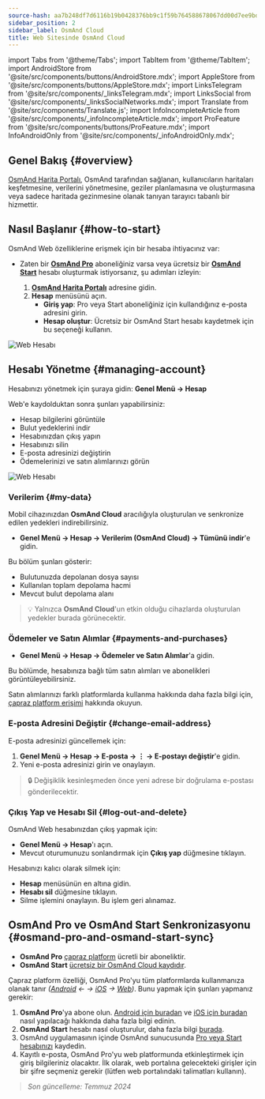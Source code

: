 ```yaml
---
source-hash: aa7b248df7d6116b19b0428376bb9c1f59b764588678067dd00d7ee9bd820a7a
sidebar_position: 2
sidebar_label: OsmAnd Cloud
title: Web Sitesinde OsmAnd Cloud
---
```

import Tabs from '@theme/Tabs';
import TabItem from '@theme/TabItem';
import AndroidStore from '@site/src/components/buttons/AndroidStore.mdx';
import AppleStore from '@site/src/components/buttons/AppleStore.mdx';
import LinksTelegram from '@site/src/components/_linksTelegram.mdx';
import LinksSocial from '@site/src/components/_linksSocialNetworks.mdx';
import Translate from '@site/src/components/Translate.js';
import InfoIncompleteArticle from '@site/src/components/_infoIncompleteArticle.mdx';
import ProFeature from '@site/src/components/buttons/ProFeature.mdx';
import InfoAndroidOnly from '@site/src/components/_infoAndroidOnly.mdx';


<InfoIncompleteArticle/>

## Genel Bakış {#overview}

[OsmAnd Harita Portalı](https://osmand.net/map), OsmAnd tarafından sağlanan, kullanıcıların haritaları keşfetmesine, verilerini yönetmesine, geziler planlamasına ve oluşturmasına veya sadece haritada gezinmesine olanak tanıyan tarayıcı tabanlı bir hizmettir.



## Nasıl Başlanır {#how-to-start}

OsmAnd Web özelliklerine erişmek için bir hesaba ihtiyacınız var:

- Zaten bir [**OsmAnd Pro**](../personal/osmand-cloud.md#login) aboneliğiniz varsa veya ücretsiz bir [**OsmAnd Start**](../personal/osmand-cloud.md#osmand-start) hesabı oluşturmak istiyorsanız, şu adımları izleyin:

  1. [**OsmAnd Harita Portalı**](https://osmand.net/map) adresine gidin.
  2. **Hesap** menüsünü açın.
     - **Giriş yap**: Pro veya Start aboneliğiniz için kullandığınız e-posta adresini girin.
     - **Hesap oluştur**: Ücretsiz bir OsmAnd Start hesabı kaydetmek için bu seçeneği kullanın.

![Web Hesabı](@site/static/img/web/web_account.png)

## Hesabı Yönetme {#managing-account}

Hesabınızı yönetmek için şuraya gidin:
**Genel Menü → Hesap**

Web'e kaydolduktan sonra şunları yapabilirsiniz:

- Hesap bilgilerini görüntüle
- Bulut yedeklerini indir
- Hesabınızdan çıkış yapın
- Hesabınızı silin
- E-posta adresinizi değiştirin
- Ödemelerinizi ve satın alımlarınızı görün

![Web Hesabı](@site/static/img/web/web_account_2.png)

### Verilerim {#my-data}

Mobil cihazınızdan **OsmAnd Cloud** aracılığıyla oluşturulan ve senkronize edilen yedekleri indirebilirsiniz.

- **Genel Menü → Hesap → Verilerim (OsmAnd Cloud) → Tümünü indir**'e gidin.

Bu bölüm şunları gösterir:

- Bulutunuzda depolanan dosya sayısı
- Kullanılan toplam depolama hacmi
- Mevcut bulut depolama alanı

> 💡 Yalnızca **OsmAnd Cloud**'un etkin olduğu cihazlarda oluşturulan yedekler burada görünecektir.

### Ödemeler ve Satın Alımlar {#payments-and-purchases}

- **Genel Menü → Hesap → Ödemeler ve Satın Alımlar**'a gidin.

Bu bölümde, hesabınıza bağlı tüm satın alımları ve abonelikleri görüntüleyebilirsiniz.

Satın alımlarınızı farklı platformlarda kullanma hakkında daha fazla bilgi için, [çapraz platform erişimi](../purchases/cross.md) hakkında okuyun.

### E-posta Adresini Değiştir {#change-email-address}

E-posta adresinizi güncellemek için:

1. **Genel Menü → Hesap → E-posta → ⋮ → E-postayı değiştir**'e gidin.
2. Yeni e-posta adresinizi girin ve onaylayın.

> 🔒 Değişiklik kesinleşmeden önce yeni adrese bir doğrulama e-postası gönderilecektir.

### Çıkış Yap ve Hesabı Sil {#log-out-and-delete}

OsmAnd Web hesabınızdan çıkış yapmak için:

- **Genel Menü → Hesap**'ı açın.
- Mevcut oturumunuzu sonlandırmak için **Çıkış yap** düğmesine tıklayın.

Hesabınızı kalıcı olarak silmek için:

- **Hesap** menüsünün en altına gidin.
- **Hesabı sil** düğmesine tıklayın.
- Silme işlemini onaylayın. Bu işlem geri alınamaz.


## OsmAnd Pro ve OsmAnd Start Senkronizasyonu {#osmand-pro-and-osmand-start-sync}

- **OsmAnd Pro** [çapraz platform](../troubleshooting/setup.md#cross-platform) ücretli bir aboneliktir.
- **OsmAnd Start** [ücretsiz bir OsmAnd Cloud kaydıdır](https://osmand.net/blog/start).

Çapraz platform özelliği, OsmAnd Pro'yu tüm platformlarda kullanmanıza olanak tanır *([Android](../purchases/android.md) ← → [iOS](../purchases/ios.md) → [Web](https://www.osmand.net/map))*. Bunu yapmak için şunları yapmanız gerekir:

1. **OsmAnd Pro**'ya abone olun. [Android için buradan](../purchases/android.md#how-to-buy) ve [iOS için buradan](../purchases/ios.md#how-to-buy) nasıl yapılacağı hakkında daha fazla bilgi edinin.
2. **OsmAnd Start** hesabı nasıl oluşturulur, daha fazla bilgi [burada](https://osmand.net/blog/start#how-to-create-an-account).
3. OsmAnd uygulamasının içinde OsmAnd sunucusunda [Pro veya Start hesabınızı](../troubleshooting/setup.md#cross-platform) kaydedin.
4. Kayıtlı e-posta, OsmAnd Pro'yu web platformunda etkinleştirmek için giriş bilgileriniz olacaktır. İlk olarak, web portalına gelecekteki girişler için bir şifre seçmeniz gerekir (lütfen web portalındaki talimatları kullanın).


<!--

- [osmand.net/map](https://osmand.net/map/) için *e-posta* ve *şifrenizi* girin.

![OsmAnd Web aktivasyonunu görüntüle](@site/static/img/web/web_pro_activation.png)

- Parçalar (OsmAnd Pro) ve favoriler (OsmAnd Pro ve OsmAnd Start) gibi verileriniz, giriş yaptıktan sonra menüde görünecektir. Haritada görüntülenmeye hazırdırlar. Ancak bu verileri cihazlarınızdan [senkronize etmeniz gerekir](https://osmand.net/docs/user/personal/osmand-cloud#last-sync).

![OsmAnd Web verilerini görüntüle](@site/static/img/web/web_data.png)

- [OsmAnd Cloud](https://osmand.net/docs/user/personal/osmand-cloud)'dan *YEDEKLEMEYİ İNDİRMEK* için giriş alanına tıklayın. Giriş alanında dosya bilgilerini (toplam dosya sayısı, toplam dosya boyutu, kullanılan bulut depolama alanı) ve hesap bilgilerini (abonelik türü, aboneliğinizin başlangıç zamanı ve bitiş zamanı) görebilirsiniz.

![OsmAnd Web yedekleme dosyasını görüntüle](@site/static/img/web/web_backup_file.png)

İndirmek için gerekli dosyaları, indirilen dosyaların `.zip` veya `.osf` formatını seçin ve *YEDEKLEMEYİ İNDİR* düğmesine tıklayın:

![OsmAnd Web yedekleme dosyasını görüntüle](@site/static/img/web/web_backup_file_1.png)

Hesaptan *çıkış yapmak* için de bir düğme vardır.

- *ÇIKIŞ YAP*, *HESABINIZI SİL* veya *E-postayı değiştir* seçeneklerini de giriş alanında bulabilirsiniz. *HESABINIZI SİL* veya *E-postayı değiştir* seçeneklerini açmak için *Tehlikeli alan*a tıklamanız gerekir.

![OsmAnd Web yedekleme dosyasını görüntüle](@site/static/img/web/web_backup_file_2.png)


## Bulut verileri {#cloud-data}

[Parçalar ve Favoriler](web-map.md#tracks).

## Harita stili {#map-style}

Menünün bu bölümünde harita stilini değiştirebilirsiniz. Bunun nasıl yapılacağı hakkında daha fazla bilgiyi OsmAnd uygulaması için [Vektör Haritaları (Harita Stilleri)](../map/vector-maps.md) makalesinde okuyabilirsiniz. Web sürümündeki ayarlar farklı değildir.
**Bazı örnekler:**

- Deniz haritası stili

![OsmAnd Web Harita Stili](@site/static/img/web/web_map_style_nautical.png)

- Topo harita stili

![OsmAnd Web Favorileri ekle](@site/static/img/web/web_map_style_topo.png)
-->



> *Son güncelleme: Temmuz 2024*
